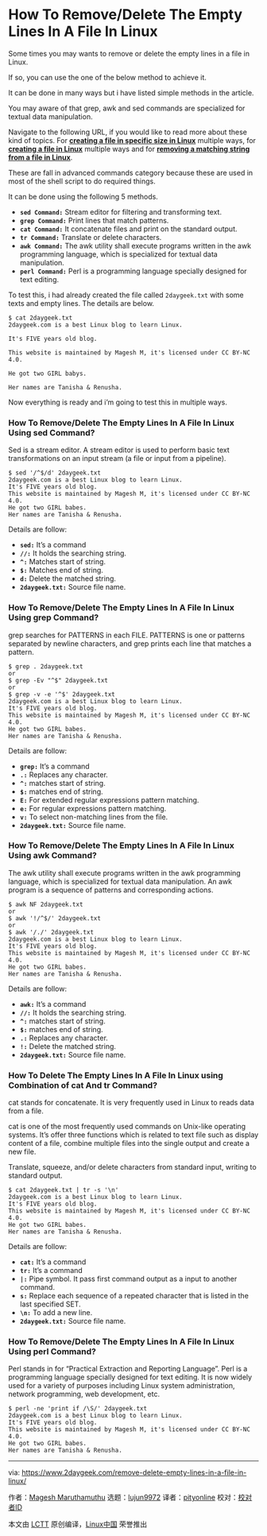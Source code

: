 [#]: collector: (lujun9972)
[#]: translator: ( pityonline )
[#]: reviewer: ( )
[#]: publisher: ( )
[#]: url: ( )
[#]: subject: (How To Remove/Delete The Empty Lines In A File In Linux)
[#]: via: (https://www.2daygeek.com/remove-delete-empty-lines-in-a-file-in-linux/)
[#]: author: (Magesh Maruthamuthu https://www.2daygeek.com/author/magesh/)

How To Remove/Delete The Empty Lines In A File In Linux
======

Some times you may wants to remove or delete the empty lines in a file in Linux.

If so, you can use the one of the below method to achieve it.

It can be done in many ways but i have listed simple methods in the article.

You may aware of that grep, awk and sed commands are specialized for textual data manipulation.

Navigate to the following URL, if you would like to read more about these kind of topics. For **[creating a file in specific size in Linux][1]** multiple ways, for **[creating a file in Linux][2]** multiple ways and for **[removing a matching string from a file in Linux][3]**.

These are fall in advanced commands category because these are used in most of the shell script to do required things.

It can be done using the following 5 methods.

  * **`sed Command:`** Stream editor for filtering and transforming text.
  * **`grep Command:`** Print lines that match patterns.
  * **`cat Command:`** It concatenate files and print on the standard output.
  * **`tr Command:`** Translate or delete characters.
  * **`awk Command:`** The awk utility shall execute programs written in the awk programming language, which is specialized for textual data manipulation.
  * **`perl Command:`** Perl is a programming language specially designed for text editing.



To test this, i had already created the file called `2daygeek.txt` with some texts and empty lines. The details are below.

```
$ cat 2daygeek.txt
2daygeek.com is a best Linux blog to learn Linux.

It's FIVE years old blog.

This website is maintained by Magesh M, it's licensed under CC BY-NC 4.0.

He got two GIRL babys.

Her names are Tanisha & Renusha.
```

Now everything is ready and i’m going to test this in multiple ways.

### How To Remove/Delete The Empty Lines In A File In Linux Using sed Command?

Sed is a stream editor. A stream editor is used to perform basic text transformations on an input stream (a file or input from a pipeline).

```
$ sed '/^$/d' 2daygeek.txt
2daygeek.com is a best Linux blog to learn Linux.
It's FIVE years old blog.
This website is maintained by Magesh M, it's licensed under CC BY-NC 4.0.
He got two GIRL babes.
Her names are Tanisha & Renusha.
```

Details are follow:

  * **`sed:`** It’s a command
  * **`//:`** It holds the searching string.
  * **`^:`** Matches start of string.
  * **`$:`** Matches end of string.
  * **`d:`** Delete the matched string.
  * **`2daygeek.txt:`** Source file name.



### How To Remove/Delete The Empty Lines In A File In Linux Using grep Command?

grep searches for PATTERNS in each FILE. PATTERNS is one or patterns separated by newline characters, and grep prints each line that matches a pattern.

```
$ grep . 2daygeek.txt
or
$ grep -Ev "^$" 2daygeek.txt
or
$ grep -v -e '^$' 2daygeek.txt
2daygeek.com is a best Linux blog to learn Linux.
It's FIVE years old blog.
This website is maintained by Magesh M, it's licensed under CC BY-NC 4.0.
He got two GIRL babes.
Her names are Tanisha & Renusha.
```

Details are follow:

  * **`grep:`** It’s a command
  * **`.:`** Replaces any character.
  * **`^:`** matches start of string.
  * **`$:`** matches end of string.
  * **`E:`** For extended regular expressions pattern matching.
  * **`e:`** For regular expressions pattern matching.
  * **`v:`** To select non-matching lines from the file.
  * **`2daygeek.txt:`** Source file name.



### How To Remove/Delete The Empty Lines In A File In Linux Using awk Command?

The awk utility shall execute programs written in the awk programming language, which is specialized for textual data manipulation. An awk program is a sequence of patterns and corresponding actions.

```
$ awk NF 2daygeek.txt
or
$ awk '!/^$/' 2daygeek.txt
or
$ awk '/./' 2daygeek.txt
2daygeek.com is a best Linux blog to learn Linux.
It's FIVE years old blog.
This website is maintained by Magesh M, it's licensed under CC BY-NC 4.0.
He got two GIRL babes.
Her names are Tanisha & Renusha.
```

Details are follow:

  * **`awk:`** It’s a command
  * **`//:`** It holds the searching string.
  * **`^:`** matches start of string.
  * **`$:`** matches end of string.
  * **`.:`** Replaces any character.
  * **`!:`** Delete the matched string.
  * **`2daygeek.txt:`** Source file name.



### How To Delete The Empty Lines In A File In Linux using Combination of cat And tr Command?

cat stands for concatenate. It is very frequently used in Linux to reads data from a file.

cat is one of the most frequently used commands on Unix-like operating systems. It’s offer three functions which is related to text file such as display content of a file, combine multiple files into the single output and create a new file.

Translate, squeeze, and/or delete characters from standard input, writing to standard output.

```
$ cat 2daygeek.txt | tr -s '\n'
2daygeek.com is a best Linux blog to learn Linux.
It's FIVE years old blog.
This website is maintained by Magesh M, it's licensed under CC BY-NC 4.0.
He got two GIRL babes.
Her names are Tanisha & Renusha.
```

Details are follow:

  * **`cat:`** It’s a command
  * **`tr:`** It’s a command
  * **`|:`** Pipe symbol. It pass first command output as a input to another command.
  * **`s:`** Replace each sequence of a repeated character that is listed in the last specified SET.
  * **`\n:`** To add a new line.
  * **`2daygeek.txt:`** Source file name.



### How To Remove/Delete The Empty Lines In A File In Linux Using perl Command?

Perl stands in for “Practical Extraction and Reporting Language”. Perl is a programming language specially designed for text editing. It is now widely used for a variety of purposes including Linux system administration, network programming, web development, etc.

```
$ perl -ne 'print if /\S/' 2daygeek.txt
2daygeek.com is a best Linux blog to learn Linux.
It's FIVE years old blog.
This website is maintained by Magesh M, it's licensed under CC BY-NC 4.0.
He got two GIRL babes.
Her names are Tanisha & Renusha.
```

--------------------------------------------------------------------------------

via: https://www.2daygeek.com/remove-delete-empty-lines-in-a-file-in-linux/

作者：[Magesh Maruthamuthu][a]
选题：[lujun9972][b]
译者：[pityonline](https://github.com/pityonline)
校对：[校对者ID](https://github.com/校对者ID)

本文由 [LCTT](https://github.com/LCTT/TranslateProject) 原创编译，[Linux中国](https://linux.cn/) 荣誉推出

[a]: https://www.2daygeek.com/author/magesh/
[b]: https://github.com/lujun9972
[1]: https://www.2daygeek.com/create-a-file-in-specific-certain-size-linux/
[2]: https://www.2daygeek.com/linux-command-to-create-a-file/
[3]: https://www.2daygeek.com/empty-a-file-delete-contents-lines-from-a-file-remove-matching-string-from-a-file-remove-empty-blank-lines-from-a-file/
